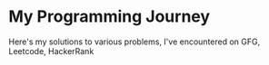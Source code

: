 # My Programming Journey
Here's my solutions to various problems, I've encountered on GFG, Leetcode, HackerRank 
